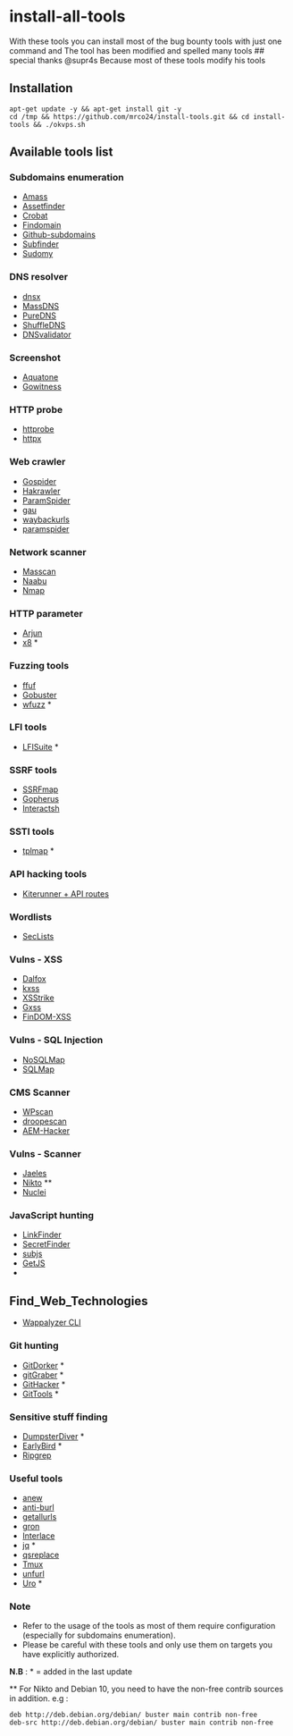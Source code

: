 # install-all-tools

With these tools you can install most of the bug bounty tools with just one command and The tool has been modified and spelled many tools ## special thanks @supr4s Because most of these tools modify his tools

## Installation 

```
apt-get update -y && apt-get install git -y
cd /tmp && https://github.com/mrco24/install-tools.git && cd install-tools && ./okvps.sh
```

## Available tools list

### Subdomains enumeration

- [Amass](https://github.com/OWASP/Amass)
- [Assetfinder](https://github.com/tomnomnom/assetfinder)
- [Crobat](https://github.com/Cgboal/SonarSearch)
- [Findomain](https://github.com/Findomain/Findomain)
- [Github-subdomains](https://github.com/gwen001/github-subdomains)
- [Subfinder](https://github.com/projectdiscovery/subfinder)
- [Sudomy](https://github.com/screetsec/Sudomy)

### DNS resolver

- [dnsx](https://github.com/projectdiscovery/dnsx)
- [MassDNS](https://github.com/blechschmidt/massdns)
- [PureDNS](https://github.com/d3mondev/puredns)
- [ShuffleDNS](https://github.com/projectdiscovery/shuffledns)
- [DNSvalidator](https://github.com/vortexau/dnsvalidator)
  
### Screenshot

- [Aquatone](https://github.com/michenriksen/aquatone)
- [Gowitness](https://github.com/sensepost/gowitness)

### HTTP probe

- [httprobe](https://github.com/tomnomnom/httprobe)
- [httpx](https://github.com/projectdiscovery/httpx)

### Web crawler

- [Gospider](https://github.com/jaeles-project/gospider)
- [Hakrawler](https://github.com/hakluke/hakrawler)
- [ParamSpider](https://github.com/devanshbatham/ParamSpider)
- [gau](https://github.com/lc/gau)
- [waybackurls](https://github.com/tomnomnom/waybackurls)
- [paramspider](https://github.com/devanshbatham/ParamSpider)

### Network scanner

- [Masscan](https://github.com/robertdavidgraham/masscan)
- [Naabu](https://github.com/projectdiscovery/naabu)
- [Nmap](https://nmap.org/)

### HTTP parameter

- [Arjun](https://github.com/s0md3v/Arjun)
- [x8](https://github.com/Sh1Yo/x8/) *

### Fuzzing tools

- [ffuf](https://github.com/ffuf/ffuf)
- [Gobuster](https://github.com/OJ/gobuster)
- [wfuzz](https://github.com/xmendez/wfuzz) *

### LFI tools

- [LFISuite](https://github.com/D35m0nd142/LFISuite) *

### SSRF tools

- [SSRFmap](https://github.com/swisskyrepo/SSRFmap)
- [Gopherus](https://github.com/tarunkant/Gopherus)
- [Interactsh](https://github.com/projectdiscovery/interactsh)

### SSTI tools

- [tplmap](https://github.com/epinna/tplmap) *

### API hacking tools

- [Kiterunner + API routes](https://github.com/assetnote/kiterunner)

### Wordlists

- [SecLists](https://github.com/danielmiessler/SecLists)

### Vulns - XSS

- [Dalfox](https://github.com/hahwul/dalfox)
- [kxss](https://github.com/tomnomnom/hacks/tree/master/kxss)
- [XSStrike](https://github.com/s0md3v/XSStrike)
- [Gxss](https://github.com/KathanP19/Gxss)
- [FinDOM-XSS](https://github.com/dwisiswant0/findom-xss)

### Vulns - SQL Injection

- [NoSQLMap](https://github.com/codingo/NoSQLMap)
- [SQLMap](https://github.com/sqlmapproject/sqlmap)

### CMS Scanner

- [WPscan](https://github.com/wpscanteam/wpscan)
- [droopescan](https://github.com/droope/droopescan)
- [AEM-Hacker](https://github.com/0ang3el/aem-hacker)

### Vulns - Scanner

- [Jaeles](https://github.com/jaeles-project/jaeles)
- [Nikto](https://github.com/sullo/nikto) **
- [Nuclei](https://github.com/projectdiscovery/nuclei)

### JavaScript hunting

- [LinkFinder](https://github.com/GerbenJavado/LinkFinder)
- [SecretFinder](https://github.com/m4ll0k/SecretFinder)
- [subjs](https://github.com/lc/subjs)
- [GetJS](https://github.com/003random/getJS)
- 
## Find_Web_Technologies

- [Wappalyzer CLI](https://github.com/gokulapap/wappalyzer-cli)

### Git hunting

- [GitDorker](https://github.com/obheda12/GitDorker) *
- [gitGraber](https://github.com/hisxo/gitGraber) *
- [GitHacker](https://github.com/WangYihang/GitHacker) *
- [GitTools](https://github.com/internetwache/GitTools) *

### Sensitive stuff finding

- [DumpsterDiver](https://github.com/securing/DumpsterDiver) *
- [EarlyBird](https://github.com/americanexpress/earlybird) *
- [Ripgrep](https://github.com/BurntSushi/ripgrep)

### Useful tools

- [anew](https://github.com/tomnomnom/anew)
- [anti-burl](https://github.com/tomnomnom/hacks/tree/master/anti-burl)
- [getallurls](https://github.com/lc/hacks/tree/master/getallurls)
- [gron](https://github.com/tomnomnom/gron)
- [Interlace](https://github.com/codingo/Interlace)
- [jq](https://github.com/stedolan/jq) *
- [qsreplace](https://github.com/tomnomnom/qsreplace)
- [Tmux](https://github.com/tmux/tmux)
- [unfurl](https://github.com/tomnomnom/unfurl)
- [Uro](https://github.com/s0md3v/uro) *

### Note

- Refer to the usage of the tools as most of them require configuration (especially for subdomains enumeration).
- Please be careful with these tools and only use them on targets you have explicitly authorized.

**N.B** : * = added in the last update

** For Nikto and Debian 10, you need to have the non-free contrib sources in addition. e.g : 
```
deb http://deb.debian.org/debian/ buster main contrib non-free
deb-src http://deb.debian.org/debian/ buster main contrib non-free
```
